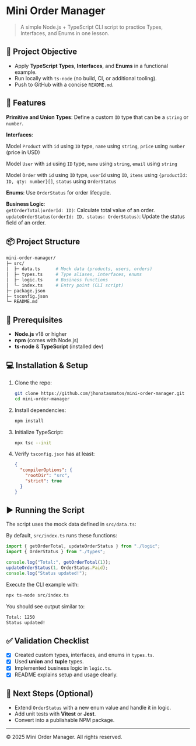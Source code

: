 # Mini Order Manager

> A simple Node.js + TypeScript CLI script to practice Types, Interfaces, and Enums in one lesson.

## 🚀 Project Objective

- Apply **TypeScript Types**, **Interfaces**, and **Enums** in a functional example.  
- Run locally with `ts-node` (no build, CI, or additional tooling).  
- Push to GitHub with a concise `README.md`.

## 🎯 Features

**Primitive and Union Types**: Define a custom `ID` type that can be a `string` or `number`.

**Interfaces**:
  
 Model `Product` with `id` using `ID` type, `name` using `string`, `price` using `number` (price in USD)
  
 Model `User` with `id` using `ID` type, `name` using `string`, `email` using `string`
  
 Model `Order` with `id` using `ID` type, `userId` using `ID`, `items` using `{productId: ID, qty: number}[]`, `status` using `OrderStatus`

**Enums**: Use `OrderStatus` for order lifecycle.  

**Business Logic**:  
   `getOrderTotal(orderId: ID)`: Calculate total value of an order.  
   `updateOrderStatus(orderId: ID, status: OrderStatus)`: Update the status field of an order.

## 📦 Project Structure

```bash
mini-order-manager/
├─ src/
│  ├─ data.ts      # Mock data (products, users, orders)
│  ├─ types.ts     # Type aliases, interfaces, enums
│  ├─ logic.ts     # Business functions
│  └─ index.ts     # Entry point (CLI script)
├─ package.json
├─ tsconfig.json
└─ README.md
```

## 🔧 Prerequisites

- **Node.js** v18 or higher  
- **npm** (comes with Node.js)  
- **ts-node** & **TypeScript** (installed dev)

## 💻 Installation & Setup

1. Clone the repo:

   ```bash
   git clone https://github.com/jhonatasmatos/mini-order-manager.git
   cd mini-order-manager
   ```

2. Install dependencies:

   ```bash
   npm install
   ```

3. Initialize TypeScript:

   ```bash
   npx tsc --init
   ```

4. Verify `tsconfig.json` has at least:

   ```json
   {
     "compilerOptions": {
       "rootDir": "src",
       "strict": true
     }
   }
   ```

## ▶️ Running the Script

The script uses the mock data defined in `src/data.ts`:

By default, `src/index.ts` runs these functions:

```ts
import { getOrderTotal, updateOrderStatus } from "./logic";
import { OrderStatus } from "./types";

console.log("Total:", getOrderTotal(1));
updateOrderStatus(1, OrderStatus.Paid);
console.log("Status updated!");
```

Execute the CLI example with:

```bash
npx ts-node src/index.ts
```

You should see output similar to:

```bash
Total: 1250
Status updated!
```

## ✅ Validation Checklist

- [x] Created custom types, interfaces, and enums in `types.ts`.  
- [x] Used **union** and **tuple** types.  
- [x] Implemented business logic in `logic.ts`.  
- [x] README explains setup and usage clearly.  

## 📝 Next Steps (Optional)

- Extend `OrderStatus` with a new enum value and handle it in logic.  
- Add unit tests with **Vitest** or **Jest**.  
- Convert into a publishable NPM package.  

---
© 2025 Mini Order Manager. All rights reserved.
